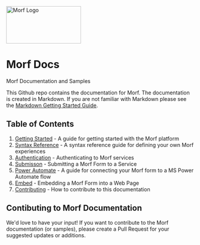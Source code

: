 <img src="https://uploads-ssl.webflow.com/61e714dee6e03a006b829c3a/621cf6cde8ae4f61b08896b4_MORF%20Logo.svg" width="200" height="100" alt="Morf Logo">

# Morf Docs
Morf Documentation and Samples

This Github repo contains the documentation for Morf.  The documentation is created in Markdown.  If you are not familiar with Markdown please see the [Markdown Getting Started Guide](https://www.markdownguide.org/getting-started/).

## Table of Contents
1. [Getting Started](./guides/GettingStarted.md) - A guide for getting started with the Morf platform
2. [Syntax Reference](./guides/SyntaxReference.md) - A syntax reference guide for defining your own Morf experiences
3. [Authentication](./guides/Authentication.md) - Authenticating to Morf services
4. [Submisson](./guides/Submission.md) - Submitting a Morf Form to a Service
5. [Power Automate](./guides/PowerAutomate.md) - A guide for connecting your Morf form to a MS Power Automate flow
6. [Embed](./guides/Embed.md) - Embedding a Morf Form into a Web Page
7. [Contributing](#contibuting-to-morf-documentation) - How to contribute to this documentation

## Contibuting to Morf Documentation
We'd love to have your input! If you want to contribute to the Morf documentation (or samples), please create a Pull Request for your suggested updates or additions.
